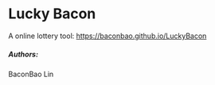# Lucky Bacon

A online lottery tool: https://baconbao.github.io/LuckyBacon


##### Authors:
BaconBao Lin